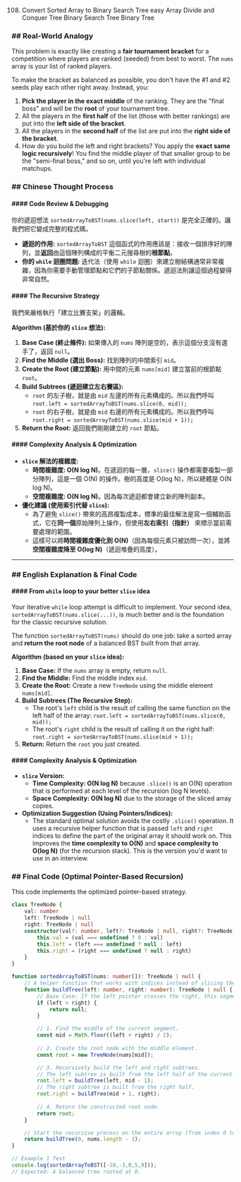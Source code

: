 108. Convert Sorted Array to Binary Search Tree
easy
Array
Divide and Conquer
Tree
Binary Search Tree
Binary Tree

### \#\# Real-World Analogy

This problem is exactly like creating a **fair tournament bracket** for a competition where players are ranked (seeded) from best to worst. The `nums` array is your list of ranked players.

To make the bracket as balanced as possible, you don't have the \#1 and \#2 seeds play each other right away. Instead, you:

1.  **Pick the player in the exact middle** of the ranking. They are the "final boss" and will be the **root** of your tournament tree.
2.  All the players in the **first half** of the list (those with better rankings) are put into the **left side of the bracket**.
3.  All the players in the **second half** of the list are put into the **right side of the bracket**.
4.  How do you build the left and right brackets? You apply the **exact same logic recursively**\! You find the middle player of that smaller group to be the "semi-final boss," and so on, until you're left with individual matchups.

### \#\# Chinese Thought Process

#### \#\#\#\# Code Review & Debugging

你的遞迴想法 `sortedArrayToBST(nums.slice(left, start))` 是完全正確的。讓我們把它變成完整的程式碼。

  * **遞迴的作用:** `sortedArrayToBST` 這個函式的作用應該是：接收一個排序好的陣列，並**返回**由這個陣列構成的平衡二元搜尋樹的**根節點**。
  * **你的 `while` 迴圈問題:** 迭代法（使用 `while` 迴圈）來建立樹結構通常非常複雜，因為你需要手動管理節點和它們的子節點關係。遞迴法則讓這個過程變得非常自然。

#### \#\#\#\# The Recursive Strategy

我們來嚴格執行「建立比賽支架」的邏輯。

**Algorithm (基於你的 `slice` 想法):**

1.  **Base Case (終止條件):** 如果傳入的 `nums` 陣列是空的，表示這個分支沒有選手了，返回 `null`。
2.  **Find the Middle (選出 Boss):** 找到陣列的中間索引 `mid`。
3.  **Create the Root (建立節點):** 用中間的元素 `nums[mid]` 建立當前的根節點 `root`。
4.  **Build Subtrees (遞迴建立左右賽區):**
      * `root` 的左子樹，就是由 `mid` 左邊的所有元素構成的。所以我們呼叫 `root.left = sortedArrayToBST(nums.slice(0, mid));`
      * `root` 的右子樹，就是由 `mid` 右邊的所有元素構成的。所以我們呼叫 `root.right = sortedArrayToBST(nums.slice(mid + 1));`
5.  **Return the Root:** 返回我們剛剛建立的 `root` 節點。

#### \#\#\#\# Complexity Analysis & Optimization

  * **`slice` 解法的複雜度:**
      * **時間複雜度: O(N log N)**。在遞迴的每一層，`slice()` 操作都需要複製一部分陣列，這是一個 O(N) 的操作。樹的高度是 O(log N)，所以總體是 O(N log N)。
      * **空間複雜度: O(N log N)**。因為每次遞迴都會建立新的陣列副本。
  * **優化建議 (使用索引代替 `slice`):**
      * 為了避免 `slice()` 帶來的高昂複製成本，標準的最佳解法是寫一個輔助函式，它在**同一個**原始陣列上操作，但使用**左右索引（指針）** 來標示當前需要處理的範圍。
      * 這樣可以將**時間複雜度優化到 O(N)**（因為每個元素只被訪問一次），並將**空間複雜度降至 O(log N)**（遞迴堆疊的高度）。

-----

### \#\# English Explanation & Final Code

#### \#\#\#\# From `while` loop to your better `slice` idea

Your iterative `while` loop attempt is difficult to implement. Your second idea, `sortedArrayToBST(nums.slice(...))`, is much better and is the foundation for the classic recursive solution.

The function `sortedArrayToBST(nums)` should do one job: take a sorted array and **return the root node** of a balanced BST built from that array.

**Algorithm (based on your `slice` idea):**

1.  **Base Case:** If the `nums` array is empty, return `null`.
2.  **Find the Middle:** Find the middle index `mid`.
3.  **Create the Root:** Create a new `TreeNode` using the middle element `nums[mid]`.
4.  **Build Subtrees (The Recursive Step):**
      * The root's `left` child is the result of calling the same function on the left half of the array: `root.left = sortedArrayToBST(nums.slice(0, mid));`
      * The root's `right` child is the result of calling it on the right half: `root.right = sortedArrayToBST(nums.slice(mid + 1));`
5.  **Return:** Return the `root` you just created.

#### \#\#\#\# Complexity Analysis & Optimization

  * **`slice` Version:**
      * **Time Complexity: O(N log N)** because `.slice()` is an O(N) operation that is performed at each level of the recursion (log N levels).
      * **Space Complexity: O(N log N)** due to the storage of the sliced array copies.
  * **Optimization Suggestion (Using Pointers/Indices):**
      * The standard optimal solution avoids the costly `.slice()` operation. It uses a recursive helper function that is passed `left` and `right` indices to define the part of the original array it should work on. This improves the **time complexity to O(N)** and **space complexity to O(log N)** (for the recursion stack). This is the version you'd want to use in an interview.

### \#\# Final Code (Optimal Pointer-Based Recursion)

This code implements the optimized pointer-based strategy.

```typescript
class TreeNode {
    val: number
    left: TreeNode | null
    right: TreeNode | null
    constructor(val?: number, left?: TreeNode | null, right?: TreeNode | null) {
        this.val = (val === undefined ? 0 : val)
        this.left = (left === undefined ? null : left)
        this.right = (right === undefined ? null : right)
    }
}

function sortedArrayToBST(nums: number[]): TreeNode | null {
    // A helper function that works with indices instead of slicing the array.
    function buildTree(left: number, right: number): TreeNode | null {
        // Base Case: If the left pointer crosses the right, this segment is empty.
        if (left > right) {
            return null;
        }

        // 1. Find the middle of the current segment.
        const mid = Math.floor((left + right) / 2);
        
        // 2. Create the root node with the middle element.
        const root = new TreeNode(nums[mid]);

        // 3. Recursively build the left and right subtrees.
        // The left subtree is built from the left half of the current segment.
        root.left = buildTree(left, mid - 1);
        // The right subtree is built from the right half.
        root.right = buildTree(mid + 1, right);
        
        // 4. Return the constructed root node.
        return root;
    }

    // Start the recursive process on the entire array (from index 0 to length - 1).
    return buildTree(0, nums.length - 1);
}

// Example 1 Test
console.log(sortedArrayToBST([-10,-3,0,5,9])); 
// Expected: A balanced tree rooted at 0.
```